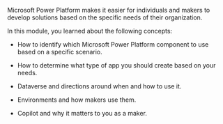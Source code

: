 Microsoft Power Platform makes it easier for individuals and makers to develop solutions based on the specific needs of their organization.

In this module, you learned about the following concepts:

-   How to identify which Microsoft Power Platform component to use based on a specific scenario.

-   How to determine what type of app you should create based on your needs.

-   Dataverse and directions around when and how to use it.

-   Environments and how makers use them.

-   Copilot and why it matters to you as a maker.
